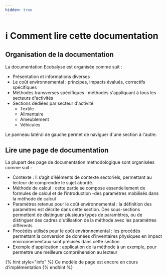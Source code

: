 ```yaml
---
hidden: true
---
```


# ℹ️ Comment lire cette documentation

## Organisation de la documentation

La documentation Ecobalyse est organisée comme suit :&#x20;

* Présentation et informations diverses
* Le coût environnemental : principes, impacts évalués, correctifs spécifiques
* Méthodes transverses spécifiques : méthodes s'appliquant à tous les secteurs d'activités
* Sections dédiées par secteur d'activité
  * Textile
  * Alimentaire
  * Ameublement
  * Véhicules

Le panneau latéral de gauche permet de naviguer d'une section à l'autre.

## Lire une page de documentation

La plupart des page de documentation méthodologique sont organisées comme suit :

* Contexte : Il s’agit d’éléments de contexte sectoriels, permettant au lecteur de comprendre le sujet abordé.
* Méthode de calcul : cette partie se compose essentiellement de formules de calcul et de l’introduction -des paramètres mobilisés dans la méthode de calcul
* Paramètres retenus pour le coût environnemental : la définition des paramètres est décrite dans cette section. Des sous-sections permettent de distinguer plusieurs types de paramètres, ou de distinguer des cadres d'utilisation de la méthode avec les paramètres différents
* Procédés utilisés pour le coût environnemental : les procédés permettant la conversion de données d'inventaires physiques en impact environnementaux sont précisés dans cette section
* Exemple d'application : application de la méthode à un exemple, pour permettre une meilleure compréhension au lecteur

{% hint style="info" %}
Ce modèle de page est encore en cours d'implémentation
{% endhint %}
